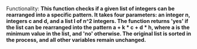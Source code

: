 Functionality: **This function checks if a given list of integers can be rearranged into a specific pattern. It takes four parameters: an integer n, integers c and d, and a list l of n^2 integers. The function returns 'yes' if the list can be rearranged into the pattern a + k * c + d * h, where a is the minimum value in the list, and 'no' otherwise. The original list is sorted in the process, and all other variables remain unchanged.**